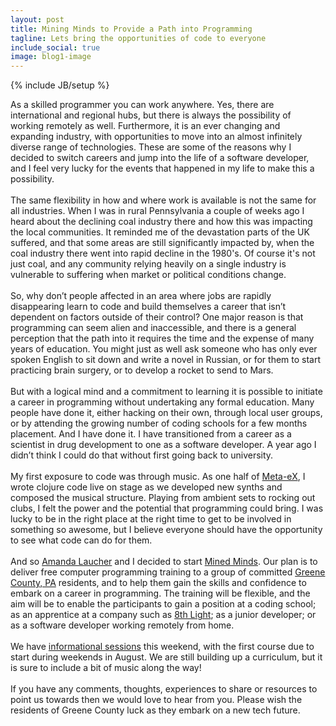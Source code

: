 ```yaml
---
layout: post
title: Mining Minds to Provide a Path into Programming
tagline: Lets bring the opportunities of code to everyone 
include_social: true
image: blog1-image
---
```

{% include JB/setup %}

<section id="research">
  <p>As a skilled programmer you can work anywhere. Yes, there are international and regional hubs, but there is always the possibility of working remotely as well. Furthermore, it is an ever changing and expanding industry, with opportunities to move into an almost infinitely diverse range of technologies. These are some of the reasons why I decided to switch careers and jump into the life of a software developer, and I feel very lucky for the events that happened in my life to make this a possibility.
  	<br><br>
  	The same flexibility in how and where work is available is not the same for all industries. When I was in rural Pennsylvania a couple of weeks ago I heard about the declining coal industry there and how this was impacting the local communities. It reminded me of the devastation parts of the UK suffered, and that some areas are still significantly impacted by, when the coal industry there went into rapid decline in the 1980's. Of course it's not just coal, and any community relying heavily on a single industry is vulnerable to suffering when market or political conditions change.
  	<br><br>
  	So, why don’t people affected in an area where jobs are rapidly disappearing learn to code and build themselves a career that isn’t dependent on factors outside of their control?  One major reason is that programming can seem alien and inaccessible, and there is a general perception that the path into it requires the time and the expense of many years of education. You might just as well ask someone who has only ever spoken English to sit down and write a novel in Russian, or for them to start practicing brain surgery, or to develop a rocket to send to Mars.
  	<br><br>
  	But with a logical mind and a commitment to learning it is possible to initiate a career in programming without undertaking any formal education. Many people have done it, either hacking on their own, through local user groups, or by attending the growing number of coding schools for a few months placement. And I have done it. I have transitioned from a career as a scientist in drug development to one as a software developer. A year ago I didn’t think I could do that without first going back to university.
  	<br><br>
  	My first exposure to code was through music. As one half of <a href="http://meta-ex.com">Meta-eX</a>, I wrote clojure code live on stage as we developed new synths and composed the musical structure. Playing from ambient sets to rocking out clubs, I felt the power and the potential that programming could bring. I was lucky to be in the right place at the right time to get to be involved in something so awesome, but I believe everyone should have the opportunity to see what code can do for them. 
  	<br><br>
  	And so <a href="https://twitter.com/pandamonial">Amanda Laucher</a> and I decided to start <a href="http://minedminds.github.io/">Mined Minds</a>. Our plan is to deliver free computer programming training to a group of committed <a href="https://en.wikipedia.org/wiki/Greene_County,_Pennsylvania">Greene County, PA</a> residents, and to help them gain the skills and confidence to embark on a career in programming. The training will be flexible, and the aim will be to enable the participants to gain a position at a coding school; as an apprentice at a company such as <a href="https://8thlight.com/">8th Light</a>; as a junior developer; or as a software developer working remotely from home.
  	<br><br>
  	We have <a href="http://minedminds.github.io/events.html">informational sessions</a> this weekend, with the first course due to start during weekends in August. We are still building up a curriculum, but it is sure to include a bit of music along the way!
  	<br><br>
  	If you have any comments, thoughts, experiences to share or resources to point us towards then we would love to hear from you. Please wish the residents of Greene County luck as they embark on a new tech future. 
  </p>
 
</section>


